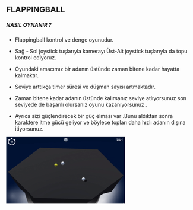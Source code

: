 ## FLAPPINGBALL



##### NASIL OYNANIR ?

* Flappingball kontrol ve denge oyunudur.

* Sağ - Sol joystick tuşlarıyla kamerayı Üst-Alt joystick tuşlarıyla da topu kontrol ediyoruz.

* Oyundaki amacımız bir adanın üstünde zaman bitene kadar hayatta kalmaktır. 

* Seviye arttıkça timer süresi ve düşman  sayısı artmaktadır.

* Zaman bitene kadar adanın üstünde kalırsanız seviye atlıyorsunuz son seviyede de başarılı olursanız oyunu kazanıyorsunuz . 

* Ayrıca sizi güçlendirecek bir güç elması var .Bunu aldıktan sonra karaktere itme gücü geliyor ve böylece topları daha hızlı adanın dışına itiyorsunuz.

![](https://github.com/MehmetPolat482/Game_Projects/blob/20172d0744af120c9302e8fd80961dc82d6954b3/UnityWorking_Games/FlappingBall/Images/PxLbzK_88b6d6d75bf24213a34148325f3a21b3_00-00-03_00-00-11_2.gif)
